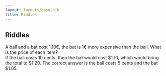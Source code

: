 ```yaml
---
layout: layouts/base.njk
title: Riddles
---
```


## Riddles

<detail><summary>A ball and a bat cost 1.10€, the bat is 1€ more expensive than the ball. What is the price of each item?</summary> If the ball costs 10 cents, then the bat would cost $1.10, which would bring the total to $1.20. The correct answer is the ball costs 5 cents and the bat $1.05. </detail>